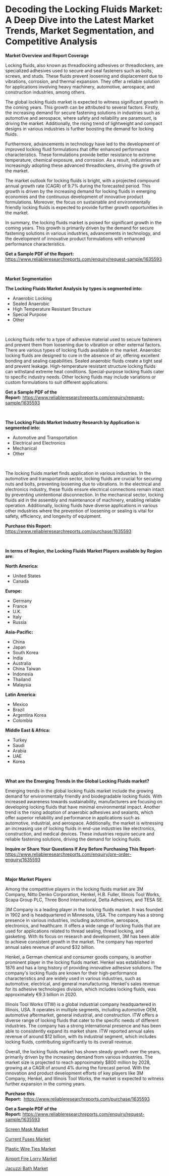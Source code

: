 <p><h1>Decoding the Locking Fluids Market: A Deep Dive into the Latest Market Trends, Market Segmentation, and Competitive Analysis</h1></p><p><strong>Market Overview and Report Coverage</strong></p>
<p><p>Locking fluids, also known as threadlocking adhesives or threadlockers, are specialized adhesives used to secure and seal fasteners such as bolts, screws, and studs. These fluids prevent loosening and displacement due to vibrations, corrosion, and thermal expansion. They offer a reliable solution for applications involving heavy machinery, automotive, aerospace, and construction industries, among others.</p><p>The global locking fluids market is expected to witness significant growth in the coming years. This growth can be attributed to several factors. Firstly, the increasing demand for secure fastening solutions in industries such as automotive and aerospace, where safety and reliability are paramount, is driving the market. Additionally, the rising trend of lightweight and compact designs in various industries is further boosting the demand for locking fluids.</p><p>Furthermore, advancements in technology have led to the development of improved locking fluid formulations that offer enhanced performance characteristics. These formulations provide better resistance to extreme temperature, chemical exposure, and corrosion. As a result, industries are increasingly adopting these advanced threadlockers, driving the growth of the market.</p><p>The market outlook for locking fluids is bright, with a projected compound annual growth rate (CAGR) of 9.7% during the forecasted period. This growth is driven by the increasing demand for locking fluids in emerging economies and the continuous development of innovative product formulations. Moreover, the focus on sustainable and environmentally friendly locking fluids is expected to provide further growth opportunities in the market.</p><p>In summary, the locking fluids market is poised for significant growth in the coming years. This growth is primarily driven by the demand for secure fastening solutions in various industries, advancements in technology, and the development of innovative product formulations with enhanced performance characteristics.</p></p>
<p><strong>Get a Sample PDF of the Report:</strong> <a href="https://www.reliableresearchreports.com/enquiry/request-sample/1635593">https://www.reliableresearchreports.com/enquiry/request-sample/1635593</a></p>
<p>&nbsp;</p>
<p><strong>Market Segmentation</strong></p>
<p><strong>The Locking Fluids Market Analysis by types is segmented into:</strong></p>
<p><ul><li>Anaerobic Locking</li><li>Sealed Anaerobic</li><li>High Temperature Resistant Structure</li><li>Special Purpose</li><li>Other</li></ul></p>
<p>&nbsp;</p>
<p><p>Locking fluids refer to a type of adhesive material used to secure fasteners and prevent them from loosening due to vibration or other external factors. There are various types of locking fluids available in the market. Anaerobic locking fluids are designed to cure in the absence of air, offering excellent bonding and sealing capabilities. Sealed anaerobic fluids create a tight seal and prevent leakage. High-temperature resistant structure locking fluids can withstand extreme heat conditions. Special-purpose locking fluids cater to specific industry needs. Other locking fluids may include variations or custom formulations to suit different applications.</p></p>
<p><strong>Get a Sample PDF of the Report:</strong>&nbsp;<a href="https://www.reliableresearchreports.com/enquiry/request-sample/1635593">https://www.reliableresearchreports.com/enquiry/request-sample/1635593</a></p>
<p>&nbsp;</p>
<p><strong>The Locking Fluids Market Industry Research by Application is segmented into:</strong></p>
<p><ul><li>Automotive and Transportation</li><li>Electrical and Electronics</li><li>Mechanical</li><li>Other</li></ul></p>
<p>&nbsp;</p>
<p><p>The locking fluids market finds application in various industries. In the automotive and transportation sector, locking fluids are crucial for securing nuts and bolts, preventing loosening due to vibrations. In the electrical and electronics industry, these fluids ensure electrical connections remain intact by preventing unintentional disconnection. In the mechanical sector, locking fluids aid in the assembly and maintenance of machinery, enabling reliable operation. Additionally, locking fluids have diverse applications in various other industries where the prevention of loosening or sealing is vital for safety, efficiency, and longevity of equipment.</p></p>
<p><strong>Purchase this Report:</strong>&nbsp; <a href="https://www.reliableresearchreports.com/purchase/1635593">https://www.reliableresearchreports.com/purchase/1635593</a></p>
<p>&nbsp;</p>
<p><strong>In terms of Region, the Locking Fluids Market Players available by Region are:</strong></p>
<p>
    <p> <strong> North America: </strong>
        <ul>
            <li>United States</li>
            <li>Canada</li>
        </ul>
        </p> 
    <p> <strong> Europe: </strong>
        <ul>
            <li>Germany</li>
            <li>France</li>
            <li>U.K.</li>
            <li>Italy</li>
            <li>Russia</li>
        </ul>
        </p> 
    <p> <strong> Asia-Pacific: </strong>
        <ul>
            <li>China</li>
            <li>Japan</li>
            <li>South Korea</li>
            <li>India</li>
            <li>Australia</li>
            <li>China Taiwan</li>
            <li>Indonesia</li>
            <li>Thailand</li>
            <li>Malaysia</li>
        </ul>
        </p> 
    <p> <strong> Latin America: </strong>
        <ul>
            <li>Mexico</li>
            <li>Brazil</li>
            <li>Argentina Korea</li>
            <li>Colombia</li>
        </ul>
        </p> 
    <p> <strong> Middle East & Africa: </strong>
        <ul>
            <li>Turkey</li>
            <li>Saudi</li>
            <li>Arabia</li>
            <li>UAE</li>
            <li>Korea</li>
        </ul>
    </p>
    </p>
<p>&nbsp;</p>
<p><strong>What are the Emerging Trends in the Global Locking Fluids market?</strong></p>
<p><p>Emerging trends in the global locking fluids market include the growing demand for environmentally friendly and biodegradable locking fluids. With increased awareness towards sustainability, manufacturers are focusing on developing locking fluids that have minimal environmental impact. Another trend is the rising adoption of anaerobic adhesives and sealants, which offer superior reliability and performance in applications such as automotive, industrial, and aerospace. Additionally, the market is witnessing an increasing use of locking fluids in end-use industries like electronics, construction, and medical devices. These industries require secure and reliable fastening solutions, driving the demand for locking fluids.</p></p>
<p><strong>Inquire or Share Your Questions If Any Before Purchasing This Report</strong>- <a href="https://www.reliableresearchreports.com/enquiry/pre-order-enquiry/1635593">https://www.reliableresearchreports.com/enquiry/pre-order-enquiry/1635593</a></p>
<p>&nbsp;</p>
<p><strong>Major Market Players</strong></p>
<p><p>Among the competitive players in the locking fluids market are 3M Company, Nitto Denko Corporation, Henkel, H.B. Fuller, Illinois Tool Works, Scapa Group PLC, Three Bond International, Delta Adhesives, and TESA SE.</p><p>3M Company is a leading player in the locking fluids market. It was founded in 1902 and is headquartered in Minnesota, USA. The company has a strong presence in various industries, including automotive, aerospace, electronics, and healthcare. It offers a wide range of locking fluids that are used for applications related to thread sealing, thread locking, and gasketing. With its focus on research and development, 3M has been able to achieve consistent growth in the market. The company has reported annual sales revenue of around $32 billion.</p><p>Henkel, a German chemical and consumer goods company, is another prominent player in the locking fluids market. Henkel was established in 1876 and has a long history of providing innovative adhesive solutions. The company's locking fluids are known for their high-performance characteristics and are widely used in various industries, such as automotive, electrical, and general manufacturing. Henkel's sales revenue for its adhesive technologies division, which includes locking fluids, was approximately €9.3 billion in 2020.</p><p>Illinois Tool Works (ITW) is a global industrial company headquartered in Illinois, USA. It operates in multiple segments, including automotive OEM, automotive aftermarket, general industrial, and construction. ITW offers a diverse range of locking fluids that cater to the specific needs of different industries. The company has a strong international presence and has been able to consistently expand its market share. ITW reported annual sales revenue of around $12 billion, with its industrial segment, which includes locking fluids, contributing significantly to its overall revenue.</p><p>Overall, the locking fluids market has shown steady growth over the years, primarily driven by the increasing demand from various industries. The market size is projected to reach approximately $800 million by 2028, growing at a CAGR of around 4% during the forecast period. With the innovation and product development efforts of key players like 3M Company, Henkel, and Illinois Tool Works, the market is expected to witness further expansion in the coming years.</p></p>
<p><strong>Purchase this Report:</strong>&nbsp;&nbsp;<a href="https://www.reliableresearchreports.com/purchase/1635593">https://www.reliableresearchreports.com/purchase/1635593</a></p>
<p></p>
<p><strong>Get a Sample PDF of the Report:</strong>&nbsp;<a href="https://www.reliableresearchreports.com/enquiry/request-sample/1635593">https://www.reliableresearchreports.com/enquiry/request-sample/1635593</a></p>
<p><p><a href="https://www.linkedin.com/pulse/screen-mask-market-size-growth-forecast-from-2023-2030-wsbxf/">Screen Mask Market</a></p><p><a href="https://www.linkedin.com/pulse/current-fuses-market-size-growth-forecast-from-2023--ksgwf/">Current Fuses Market</a></p><p><a href="https://medium.com/@marvinhug741/plastic-wire-ties-market-size-growth-forecast-2023-2030-fb94a273c6dd">Plastic Wire Ties Market</a></p><p><a href="https://www.linkedin.com/pulse/airport-fire-lorry-market-size-share-global-analysis-report-vtxec/">Airport Fire Lorry Market</a></p><p><a href="https://medium.com/@thesjenney10210/jacuzzi-bath-market-size-growth-forecast-2023-2030-4a9afa729edd">Jacuzzi Bath Market</a></p></p>